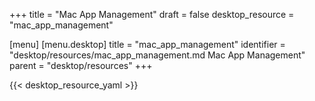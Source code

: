 +++
title = "Mac App Management"
draft = false
desktop_resource = "mac_app_management"

[menu]
  [menu.desktop]
    title = "mac_app_management"
    identifier = "desktop/resources/mac_app_management.md Mac App Management"
    parent = "desktop/resources"
+++

{{< desktop_resource_yaml >}}
